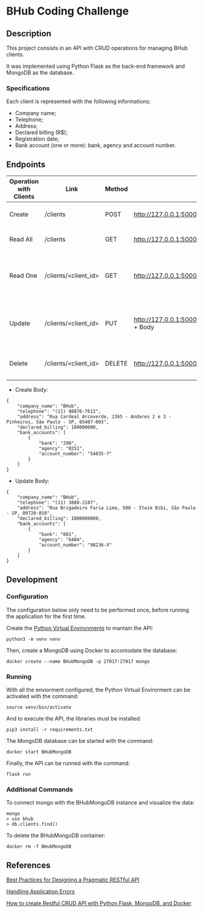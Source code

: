 # BHub Coding Challenge

## Description

This project consists in an API with CRUD operations for managing BHub clients.

It was implemented using Python Flask as the back-end framework and MongoDB as the database.

### Specifications

Each client is represented with the following informations:
- Company name;
- Telephone;
- Address;
- Declared billing (R$);
- Registration date;
- Bank account (one or more): bank, agency and account number.

## Endpoints

| Operation with Clients |   Link   |  Method | Request | Response |
|------------|----------------------|---------|---------|--------------|
| Create     | /clients             |   POST  | http://127.0.0.1:5000/clients + Body | - 201 + Client Created  |
| Read All   | /clients             |   GET   | http://127.0.0.1:5000/clients | - 200 + List of Clients |
| Read One   | /clients/<client_id> |   GET   | http://127.0.0.1:5000/clients/647352c00a8355f49c039cb3  | - 404 If Client Not Found <br> - 200 + Client Read | |
| Update     | /clients/<client_id> |   PUT   | http://127.0.0.1:5000/clients/647352c00a8355f49c039cb3 + Body | - 404 If Client Not Found <br> - 200 Client Updated |
| Delete     | /clients/<client_id> |  DELETE | http://127.0.0.1:5000/clients/647352c00a8355f49c039cb3 | - 404 If Client Not Found <br> - 201 |

- Create Body:

```
{
    "company_name": "BHub",
    "telephone": "(11) 98876-7612",
    "address": "Rua Cardeal Arcoverde, 2365 - Andares 2 e 3 - Pinheiros, São Paulo - SP, 05407-003",
    "declared_billing": 180000000,
    "bank_accounts": [
        {
            "bank": "290",
            "agency": "0251",
            "account_number": "54035-7"
        }
    ]
}
```
- Update Body:
```
{
    "company_name": "BHub",
    "telephone": "(11) 3888-2187",
    "address": "Rua Brigadeiro Faria Lima, 500 - Itaim Bibi, São Paulo - SP, 09720-010",
    "declared_billing": 1000000000,
    "bank_accounts": [
        {
            "bank": "001",
            "agency": "6484",
            "account_number": "98236-X"
        }
    ]
}
```

## Development

### Configuration

The configuration below only need to be performed once, before running the application for the first time.

Create the [Python Virtual Environments](https://realpython.com/python-virtual-environments-a-primer/) to mantain the API:
```
python3 -m venv venv
```
Then, create a MongoDB using Docker to accomodate the database:
```
docker create --name BHubMongoDB -p 27017:27017 mongo
```

### Running

With all the enviorment configured, the Python Virtual Envirorment can be activated with the command:
```
source venv/bin/activate
```
And to execute the API, the libraries must be installed:
```
pip3 install -r requirements.txt
```
The MongoDB database can be started with the command:
```
docker start BHubMongoDB
```
Finally, the API can be runned with the command:
```
flask run
```

### Additional Commands

To connect mongo with the BHubMongoDB instance and visualize the data:
```
mongo
> use bhub
> db.clients.find()
```

To delete the BHubMongoDB container:
```
docker rm -f BHubMongoDB
```

## References

[Best Practices for Designing a Pragmatic RESTful API](https://www.vinaysahni.com/best-practices-for-a-pragmatic-restful-api#useful-post-responses)

[Handling Application Errors](https://flask.palletsprojects.com/en/2.3.x/errorhandling/)

[How to create Restful CRUD API with Python Flask, MongoDB, and Docker](https://ishmeet1995.medium.com/how-to-create-restful-crud-api-with-python-flask-mongodb-and-docker-8f6ccb73c5bc)